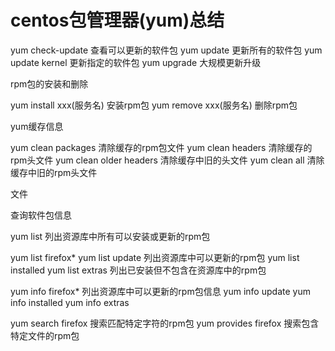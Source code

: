 # centos包管理器(yum)总结

yum check-update  查看可以更新的软件包
yum update 更新所有的软件包
yum update kernel 更新指定的软件包
yum upgrade 大规模更新升级

rpm包的安装和删除

yum install xxx(服务名)  安装rpm包
yum remove xxx(服务名) 删除rpm包

yum缓存信息

yum clean packages 清除缓存的rpm包文件
yum clean headers  清除缓存的rpm头文件
yum clean older headers 清除缓存中旧的头文件
yum clean all 清除缓存中旧的rpm头文件

文件

查询软件包信息

yum list 列出资源库中所有可以安装或更新的rpm包

yum list firefox* 
yum list update 列出资源库中可以更新的rpm包
yum list installed
yum list extras 列出已安装但不包含在资源库中的rpm包

yum info firefox* 列出资源库中可以更新的rpm包信息 
yum info update
yum info installed
yum info extras

yum search firefox 搜索匹配特定字符的rpm包
yum provides firefox 搜索包含特定文件的rpm包